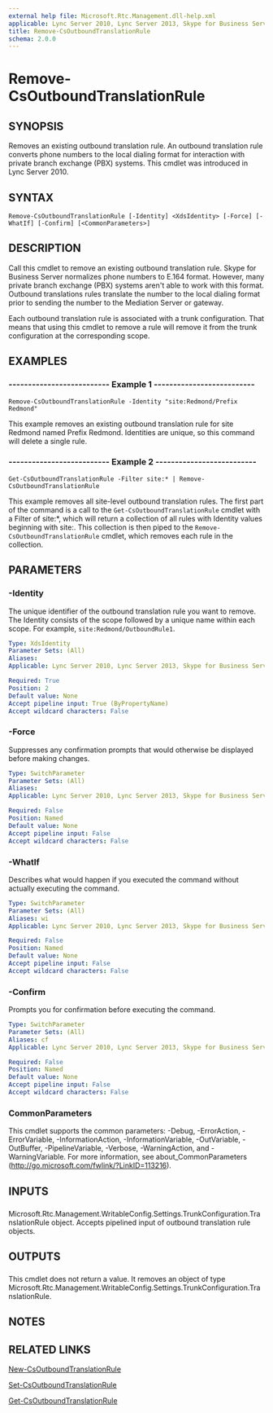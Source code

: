 ```yaml
---
external help file: Microsoft.Rtc.Management.dll-help.xml
applicable: Lync Server 2010, Lync Server 2013, Skype for Business Server 2015, Skype for Business Server 2019
title: Remove-CsOutboundTranslationRule
schema: 2.0.0
---
```


# Remove-CsOutboundTranslationRule

## SYNOPSIS
Removes an existing outbound translation rule.
An outbound translation rule converts phone numbers to the local dialing format for interaction with private branch exchange (PBX) systems.
This cmdlet was introduced in Lync Server 2010.


## SYNTAX

```
Remove-CsOutboundTranslationRule [-Identity] <XdsIdentity> [-Force] [-WhatIf] [-Confirm] [<CommonParameters>]
```

## DESCRIPTION
Call this cmdlet to remove an existing outbound translation rule.
Skype for Business Server normalizes phone numbers to E.164 format.
However, many private branch exchange (PBX) systems aren't able to work with this format.
Outbound translations rules translate the number to the local dialing format prior to sending the number to the Mediation Server or gateway.

Each outbound translation rule is associated with a trunk configuration.
That means that using this cmdlet to remove a rule will remove it from the trunk configuration at the corresponding scope.


## EXAMPLES

### -------------------------- Example 1 --------------------------
```
Remove-CsOutboundTranslationRule -Identity "site:Redmond/Prefix Redmond"
```

This example removes an existing outbound translation rule for site Redmond named Prefix Redmond.
Identities are unique, so this command will delete a single rule.


### -------------------------- Example 2 --------------------------
```
Get-CsOutboundTranslationRule -Filter site:* | Remove-CsOutboundTranslationRule
```

This example removes all site-level outbound translation rules.
The first part of the command is a call to the `Get-CsOutboundTranslationRule` cmdlet with a Filter of site:*, which will return a collection of all rules with Identity values beginning with site:.
This collection is then piped to the `Remove-CsOutboundTranslationRule` cmdlet, which removes each rule in the collection.


## PARAMETERS

### -Identity
The unique identifier of the outbound translation rule you want to remove.
The Identity consists of the scope followed by a unique name within each scope.
For example, `site:Redmond/OutboundRule1`.

```yaml
Type: XdsIdentity
Parameter Sets: (All)
Aliases: 
Applicable: Lync Server 2010, Lync Server 2013, Skype for Business Server 2015, Skype for Business Server 2019

Required: True
Position: 2
Default value: None
Accept pipeline input: True (ByPropertyName)
Accept wildcard characters: False
```

### -Force
Suppresses any confirmation prompts that would otherwise be displayed before making changes.

```yaml
Type: SwitchParameter
Parameter Sets: (All)
Aliases: 
Applicable: Lync Server 2010, Lync Server 2013, Skype for Business Server 2015, Skype for Business Server 2019

Required: False
Position: Named
Default value: None
Accept pipeline input: False
Accept wildcard characters: False
```

### -WhatIf
Describes what would happen if you executed the command without actually executing the command.

```yaml
Type: SwitchParameter
Parameter Sets: (All)
Aliases: wi
Applicable: Lync Server 2010, Lync Server 2013, Skype for Business Server 2015, Skype for Business Server 2019

Required: False
Position: Named
Default value: None
Accept pipeline input: False
Accept wildcard characters: False
```

### -Confirm
Prompts you for confirmation before executing the command.

```yaml
Type: SwitchParameter
Parameter Sets: (All)
Aliases: cf
Applicable: Lync Server 2010, Lync Server 2013, Skype for Business Server 2015, Skype for Business Server 2019

Required: False
Position: Named
Default value: None
Accept pipeline input: False
Accept wildcard characters: False
```

### CommonParameters
This cmdlet supports the common parameters: -Debug, -ErrorAction, -ErrorVariable, -InformationAction, -InformationVariable, -OutVariable, -OutBuffer, -PipelineVariable, -Verbose, -WarningAction, and -WarningVariable. For more information, see about_CommonParameters (http://go.microsoft.com/fwlink/?LinkID=113216).

## INPUTS

###  
Microsoft.Rtc.Management.WritableConfig.Settings.TrunkConfiguration.TranslationRule object.
Accepts pipelined input of outbound translation rule objects.

## OUTPUTS

###  
This cmdlet does not return a value.
It removes an object of type Microsoft.Rtc.Management.WritableConfig.Settings.TrunkConfiguration.TranslationRule.

## NOTES

## RELATED LINKS

[New-CsOutboundTranslationRule](New-CsOutboundTranslationRule.md)

[Set-CsOutboundTranslationRule](Set-CsOutboundTranslationRule.md)

[Get-CsOutboundTranslationRule](Get-CsOutboundTranslationRule.md)

